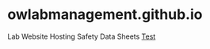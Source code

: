 # owlabmanagement.github.io
Lab Website Hosting Safety Data Sheets
[Test](https://github.com/OWLabManagement/Safety-Data-Sheets/raw/main/99515-38-a-sds.pdf)
